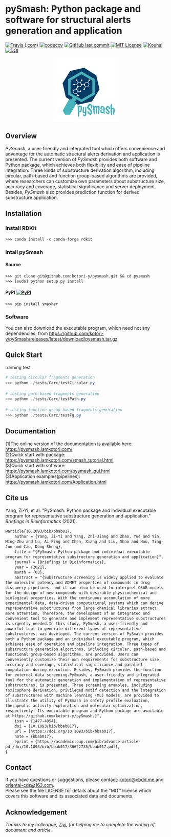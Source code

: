 # pySmash: Python package and software for structural alerts generation and application

[![Travis (.com)](https://www.travis-ci.com/kotori-y/pySmash.svg?branch=master)](https://www.travis-ci.com/github/kotori-y/pySmash) [![codecov](https://codecov.io/gh/kotori-y/pySmash/branch/master/graph/badge.svg?token=xasoiUfGBS)](https://codecov.io/gh/kotori-y/pySmash) [![GitHub last commit](https://img.shields.io/github/last-commit/kotori-y/pySmash)](https://github.com/kotori-y/pySmash/commits/master) [![MIT License](https://img.shields.io/badge/license-MIT-black)](https://anaconda.org/kotori_y/scopy) [![Kouhai](https://img.shields.io/badge/contributor-Ziyi-%23B3D0BE)](https://github.com/Yangziyi1997) [![DOI](https://img.shields.io/badge/doi-Briefings%20in%20Bioinformatics-informational)](https://doi.org/10.1093/bib/bbab017)

<div align=center>
    <img src='tutorial/image/pysmash.png' width='200'>
</div>

## Overview

*PySmash*, a user-friendly and integrated tool which offers convenience and advantage for the automatic structural alerts derivation and application is presented. The current version of *PySmash* provides both software and Python package, which achieves both flexibility and ease of pipeline integration. Three kinds of substructure derivation algorithm, including circular, path-based and function group-based algorithms are provided, where researchers can customize own parameters about substructure size, accuracy and coverage, statistical significance and server deployment. Besides, *PySmash* also provides prediction function for derived substructure application. 

## Installation

### Install RDKit

```
>>> conda install -c conda-forge rdkit
```

### Intall pySmash

#### Source

```
>>> git clone git@github.com:kotori-y/pysmash.git && cd pysmash
>>> [sudo] python setup.py install
```

#### PyPI [![PyPI](https://img.shields.io/pypi/v/smasher?style=flat-square)](https://pypi.org/project/smasher/)

```shell
>>> pip install smasher
```

### Software

You can also download the executable program, which need not any dependencies, from https://github.com/kotori-y/pySmash/releases/latest/download/pysmash.tar.gz

## Quick Start

running test

```powershell
# testing circular fragments generation
>>> python ./tests/Carc/testCircular.py

# testing path-based fragments generation
>>> python ./tests/Carc/testPath.py

# testing function group-based fragments generation
>>> python ./tests/Carc/testFg.py
```

## Documentation

(1)The online version of the documentation is available here: https://pysmash.iamkotori.com/<br>(2)Quick start with package: https://pysmash.iamkotori.com/smash_tutorial.html<br>(3)Quick start with software: https://pysmash.iamkotori.com/pysmash_gui.html<br>(3)Application examples(pipelines): https://pysmash.iamkotori.com/Application.html

## Cite us

Yang, Zi-Yi, et al. "PySmash: Python package and individual executable program for representative substructure generation and application." *Briefings in Bioinformatics* (2021).

```
@article{10.1093/bib/bbab017,
    author = {Yang, Zi-Yi and Yang, Zhi-Jiang and Zhao, Yue and Yin, Ming-Zhu and Lu, Ai-Ping and Chen, Xiang and Liu, Shao and Hou, Ting-Jun and Cao, Dong-Sheng},
    title = "{PySmash: Python package and individual executable program for representative substructure generation and application}",
    journal = {Briefings in Bioinformatics},
    year = {2021},
    month = {03},
    abstract = "{Substructure screening is widely applied to evaluate the molecular potency and ADMET properties of compounds in drug discovery pipelines, and it can also be used to interpret QSAR models for the design of new compounds with desirable physicochemical and biological properties. With the continuous accumulation of more experimental data, data-driven computational systems which can derive representative substructures from large chemical libraries attract more attention. Therefore, the development of an integrated and convenient tool to generate and implement representative substructures is urgently needed.In this study, PySmash, a user-friendly and powerful tool to generate different types of representative substructures, was developed. The current version of PySmash provides both a Python package and an individual executable program, which achieves ease of operation and pipeline integration. Three types of substructure generation algorithms, including circular, path-based and functional group-based algorithms, are provided. Users can conveniently customize their own requirements for substructure size, accuracy and coverage, statistical significance and parallel computation during execution. Besides, PySmash provides the function for external data screening.PySmash, a user-friendly and integrated tool for the automatic generation and implementation of representative substructures, is presented. Three screening examples, including toxicophore derivation, privileged motif detection and the integration of substructures with machine learning (ML) models, are provided to illustrate the utility of PySmash in safety profile evaluation, therapeutic activity exploration and molecular optimization, respectively. Its executable program and Python package are available at https://github.com/kotori-y/pySmash.}",
    issn = {1477-4054},
    doi = {10.1093/bib/bbab017},
    url = {https://doi.org/10.1093/bib/bbab017},
    note = {bbab017},
    eprint = {https://academic.oup.com/bib/advance-article-pdf/doi/10.1093/bib/bbab017/36622735/bbab017.pdf},
}
```

## Contact

If you have questions or suggestions, please contact: kotori@cbdd.me,and oriental-cds@163.com.<br>Please see the file LICENSE for details about the "MIT" license which covers this software and its associated data and documents.

## Acknowledgement

*Thanks to my colleague, [Ziyi](https://github.com/Yangziyi1997), for helping me to complete the writing of document and article.*
